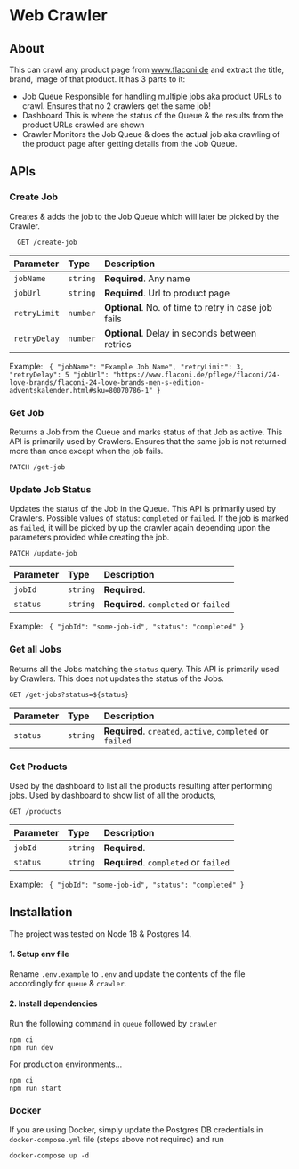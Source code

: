 # Web Crawler
## About
This can crawl any product page from www.flaconi.de and extract the title, brand, image of that product.
It has 3 parts to it:
- Job Queue
Responsible for handling multiple jobs aka product URLs to crawl. Ensures that no 2 crawlers get the same job!
- Dashboard
This is where the status of the Queue & the results from the product URLs crawled are shown
- Crawler
Monitors the Job Queue & does the actual job aka crawling of the product page after getting details from the Job Queue.

## APIs
### Create Job
Creates & adds the job to the Job Queue which will later be picked by the Crawler.

```
  GET /create-job
```

| Parameter     | Type     | Description                |
| :--------     | :------- | :------------------------- |
| `jobName`     | `string` | **Required**. Any name |
| `jobUrl`      | `string` | **Required**. Url to product page |
| `retryLimit`  | `number` | **Optional**. No. of time to retry in case job fails  |
| `retryDelay`  | `number` | **Optional**. Delay in seconds between retries |

Example: ```
{
    "jobName": "Example Job Name",
    "retryLimit": 3,
    "retryDelay": 5
    "jobUrl": "https://www.flaconi.de/pflege/flaconi/24-love-brands/flaconi-24-love-brands-men-s-edition-adventskalender.html#sku=80070786-1"
}```

### Get Job
Returns a Job from the Queue and marks status of that Job as active. This API is primarily used by Crawlers. Ensures that the same job is not returned more than once except when the job fails.
```
PATCH /get-job
```


### Update Job Status
Updates the status of the Job in the Queue. This API is primarily used by Crawlers. Possible values of status: `completed` or `failed`. If the job is marked as `failed`, it will be picked by up the crawler again depending upon the parameters provided while creating the job.

```
PATCH /update-job
```

| Parameter     | Type     | Description                |
| :--------     | :------- | :------------------------- |
| `jobId`       | `string` | **Required**. |
| `status`      | `string` | **Required**. `completed` or `failed` |

Example: ```
{
    "jobId": "some-job-id",
    "status": "completed"
}```

### Get all Jobs
Returns all the Jobs matching the `status` query. This API is primarily used by Crawlers.
This does not updates the status of the Jobs.

```
GET /get-jobs?status=${status}
```
| Parameter     | Type     | Description                |
| :--------     | :------- | :------------------------- |
| `status`      | `string` | **Required**. `created`, `active`, `completed` or `failed` |



### Get Products
Used by the dashboard to list all the products resulting after performing jobs. Used by dashboard to show list of all the products,

```
GET /products
```
| Parameter     | Type     | Description                |
| :--------     | :------- | :------------------------- |
| `jobId`       | `string` | **Required**. |
| `status`      | `string` | **Required**. `completed` or `failed` |

Example: ```
{
    "jobId": "some-job-id",
    "status": "completed"
}```

## Installation
The project was tested on Node 18 & Postgres 14.

#### 1. Setup env file
Rename `.env.example` to `.env` and update the contents of the file accordingly for `queue` & `crawler`.
#### 2. Install dependencies
Run the following command in `queue` followed by `crawler`
```
npm ci
npm run dev
```

For production environments...
```
npm ci
npm run start
```

### Docker
If you are using Docker, simply update the Postgres DB credentials in `docker-compose.yml` file (steps above not required) and run

```
docker-compose up -d
```
